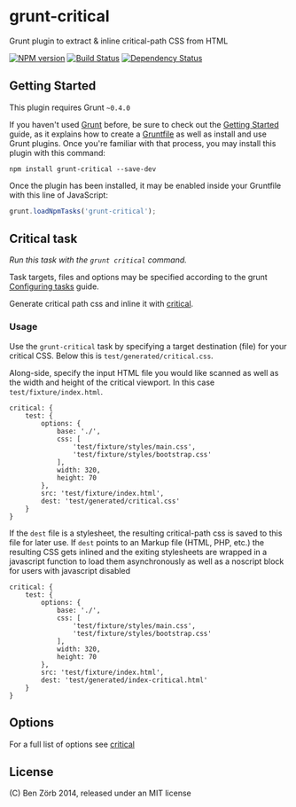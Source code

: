 # grunt-critical

Grunt plugin to extract & inline critical-path CSS from HTML

[![NPM version][npm-image]][npm-url] [![Build Status][travis-image]][travis-url] [![Dependency Status][depstat-image]][depstat-url]

## Getting Started

This plugin requires Grunt `~0.4.0`

If you haven't used [Grunt](http://gruntjs.com/) before, be sure to check out the [Getting Started](http://gruntjs.com/getting-started) guide, as it explains how to create a [Gruntfile](http://gruntjs.com/sample-gruntfile) as well as install and use Grunt plugins. Once you're familiar with that process, you may install this plugin with this command:

```shell
npm install grunt-critical --save-dev
```

Once the plugin has been installed, it may be enabled inside your Gruntfile with this line of JavaScript:

```js
grunt.loadNpmTasks('grunt-critical');
```

## Critical task

_Run this task with the `grunt critical` command._

Task targets, files and options may be specified according to the grunt [Configuring tasks](http://gruntjs.com/configuring-tasks) guide.

Generate critical path css and inline it with  [critical](https://github.com/addyosmani/critical).

### Usage

Use the `grunt-critical` task by specifying a target destination (file) for your critical CSS. Below this is `test/generated/critical.css`.

Along-side, specify the input HTML file you would like scanned as well as the width and height of the critical viewport.
In this case `test/fixture/index.html`.

```shell
critical: {
    test: {
        options: {
            base: './',
            css: [
                'test/fixture/styles/main.css',
                'test/fixture/styles/bootstrap.css'
            ],
            width: 320,
            height: 70
        },
        src: 'test/fixture/index.html',
        dest: 'test/generated/critical.css'
    }
}
```

If the `dest` file is a stylesheet, the resulting critical-path css is saved to this file for later use.
If `dest` points to an Markup file (HTML, PHP, etc.) the resulting CSS gets inlined and the exiting stylesheets are
wrapped in a javascript function to load them asynchronously as well as a noscript block for users with javascript disabled

```shell
critical: {
    test: {
        options: {
            base: './',
            css: [
                'test/fixture/styles/main.css',
                'test/fixture/styles/bootstrap.css'
            ],
            width: 320,
            height: 70
        },
        src: 'test/fixture/index.html',
        dest: 'test/generated/index-critical.html'
    }
}
```

## Options

For a full list of options see [critical](https://github.com/addyosmani/critical#options)

## License

(C) Ben Zörb 2014, released under an MIT license


[npm-url]: https://npmjs.org/package/grunt-critical
[npm-image]: https://badge.fury.io/js/grunt-critical.svg

[travis-url]: https://travis-ci.org/bezoerb/grunt-critical
[travis-image]: https://travis-ci.org/bezoerb/grunt-critical.svg?branch=master

[depstat-url]: https://david-dm.org/bezoerb/grunt-critical
[depstat-image]: https://david-dm.org/bezoerb/grunt-critical.svg
